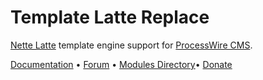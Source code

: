 Template Latte Replace
================

[Nette Latte](https://latte.nette.org/) template engine support for [ProcessWire CMS](http://processwire.com/).

[Documentation](https://github.com/rolandtoth/TemplateLatteReplace/wiki) • [Forum](https://processwire.com/talk/topic/13168-module-template-latte-replace/) • [Modules Directory](http://modules.processwire.com/modules/template-latte-replace/)• [Donate](https://www.paypal.me/rolandtothpal/5)
